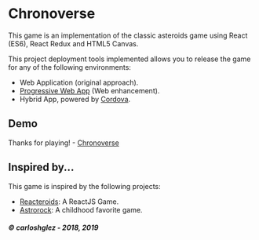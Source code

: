 # Chronoverse
This game is an implementation of the classic asteroids game using React (ES6), React Redux and HTML5 Canvas.

This project deployment tools implemented allows you to release the game for any of the following environments:
* Web Application (original approach).
* [Progressive Web App](https://developers.google.com/web/progressive-web-apps/) (Web enhancement).
* Hybrid App, powered by [Cordova](https://cordova.apache.org).

## Demo
Thanks for playing! - [Chronoverse](http://carloshglez.com/chronoverse)

## Inspired by...
This game is inspired by the following projects:
* [Reacteroids](https://github.com/chriz001/Reacteroids): A ReactJS Game.
* [Astrorock](https://www.gamespot.com/astrorock/): A childhood favorite game.

##### &copy; carloshglez - 2018, 2019